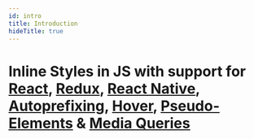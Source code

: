 ```yaml
---
id: intro
title: Introduction
hideTitle: true
---
```

# Inline Styles in JS with support for [React](#react), [Redux](#redux), [React Native](#react-native), [Autoprefixing](#autoprefixing), [Hover](#hover), [Pseudo-Elements](#pseudo-elements) & [Media Queries](#media-queries)
